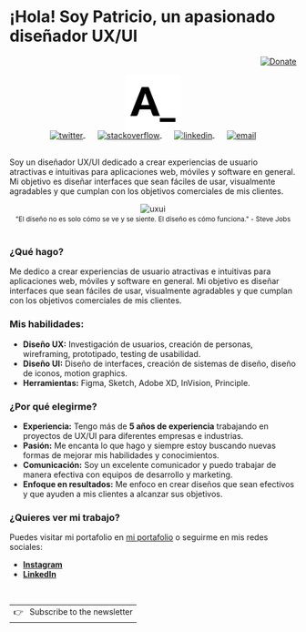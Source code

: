 # ¡Hola! Soy Patricio, un apasionado diseñador UX/UI

<div align="right">
  <a href="https://aralroca.com/donate">
    <img src="https://img.shields.io/badge/$-support-ff69b4.svg?style=flat" alt="Donate" />
  </a>
</div>

<p align="center">
  <a href="https://tuportafolio.com">
    <img width="100" src="https://github.com/aralroca/aralroca.com/raw/master/public/images/logo.svg" alt="logo" />
  </a>
</p>

<p align="center" style="margin: -20px 0 30px">
   <a href="https://twitter.com/tuusuario" target="_blank" style='margin-right:10px'>
    <img align="center" src="https://cdn.jsdelivr.net/npm/simple-icons@3.0.1/icons/twitter.svg" alt="twitter" height="22px" width="22px" />
  </a>
  &nbsp;&nbsp;
  <a href="https://stackoverflow.com/users/tuusuario" target="_blank" style='margin-right:10px'>
    <img align="center" src="https://cdn.jsdelivr.net/npm/simple-icons@3.0.1/icons/stackoverflow.svg" alt="stackoverflow" height="22px" width="22px" />
  </a>
  &nbsp;&nbsp;
  <a href="https://www.linkedin.com/in/tuperfil/" target="_blank" style='margin-right:10px'>
    <img align="center" src="https://cdn.jsdelivr.net/npm/simple-icons@3.0.1/icons/linkedin.svg" alt="linkedin" height="22px" width="22px" />
  </a>
  &nbsp;&nbsp;
  <a href="mailto:contacto@tucorreo.com" target="_blank">
    <img align="center" src="https://cdn.jsdelivr.net/npm/simple-icons@3.0.1/icons/protonmail.svg" alt="email" height="22px" width="22px" />
  </a>
</p>

Soy un diseñador UX/UI dedicado a crear experiencias de usuario atractivas e intuitivas para aplicaciones web, móviles y software en general. Mi objetivo es diseñar interfaces que sean fáciles de usar, visualmente agradables y que cumplan con los objetivos comerciales de mis clientes.

<div align="center">
  <img width="300" src="https://img.freepik.com/free-vector/gradient-ui-ux-background_23-2149052117.jpg" alt="uxui" />
  <br />
  <small>"El diseño no es solo cómo se ve y se siente. El diseño es cómo funciona." - Steve Jobs</small>
  <br />
  <br />
</div>

### ¿Qué hago?

Me dedico a crear experiencias de usuario atractivas e intuitivas para aplicaciones web, móviles y software en general. Mi objetivo es diseñar interfaces que sean fáciles de usar, visualmente agradables y que cumplan con los objetivos comerciales de mis clientes.

### Mis habilidades:

* **Diseño UX:** Investigación de usuarios, creación de personas, wireframing, prototipado, testing de usabilidad.
* **Diseño UI:** Diseño de interfaces, creación de sistemas de diseño, diseño de iconos, motion graphics.
* **Herramientas:** Figma, Sketch, Adobe XD, InVision, Principle.

### ¿Por qué elegirme?

* **Experiencia:** Tengo más de **5 años de experiencia** trabajando en proyectos de UX/UI para diferentes empresas e industrias.
* **Pasión:** Me encanta lo que hago y siempre estoy buscando nuevas formas de mejorar mis habilidades y conocimientos.
* **Comunicación:** Soy un excelente comunicador y puedo trabajar de manera efectiva con equipos de desarrollo y marketing.
* **Enfoque en resultados:** Me enfoco en crear diseños que sean efectivos y que ayuden a mis clientes a alcanzar sus objetivos.

### ¿Quieres ver mi trabajo?

Puedes visitar mi portafolio en [mi portafolio](https://tuportafolio.com) o seguirme en mis redes sociales:

* **[Instagram](https://www.instagram.com/tu_usuario_de_instagram/)**
* **[LinkedIn](https://www.linkedin.com/in/tuperfil/)**

<br />
<a href="https://aralroca.us8.list-manage.com/subscribe/post?u=29d99171aa3f671bde658475a&id=9f1a0b31e3">
  <table align="right">
      <tr>
          <td>
            👉 &nbsp;&nbsp;Subscribe to the newsletter
          </td>
      </tr>
  </table>
</a>
